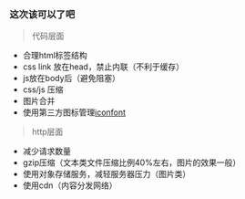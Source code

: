 ### 这次该可以了吧

> 代码层面

- 合理html标签结构
- css link 放在head，禁止内联（不利于缓存）
- js放在body后（避免阻塞）
- css/js 压缩
- 图片合并
- 使用第三方图标管理[iconfont](http://www.iconfont.cn/)

> http层面

- 减少请求数量
- gzip压缩（文本类文件压缩比例40%左右，图片的效果一般）
- 使用对象存储服务，减轻服务器压力（图片类）
- 使用cdn（内容分发网络）


